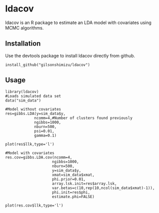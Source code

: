 # ldacov
ldacov is an R package to estimate an LDA model with covariates using MCMC algorithms.
## Installation
Use the devtools package to install ldacov directly from github.
```
install_github("gilsonshimizu/ldacov")
```
## Usage
```
library(ldacov)
#Loads simulated data set
data("sim_data")

#Model without covariates
res=gibbs.LDA(y=sim_data$y,
             ncomm=4,#Number of clusters found previously
             ngibbs=1000,
             nburn=500,
             psi=0.01,
             gamma=0.1)

plot(res$llk,type='l')

#Model with covariates
res.cov=gibbs.LDA.cov(ncomm=4,
                     ngibbs=1000,
                     nburn=500,
                     y=sim_data$y,
                     xmat=sim_data$xmat,
                     phi.prior=0.01,
                     array.lsk.init=res$array.lsk,
                     var.betas=c(10,rep(10,ncol(sim_data$xmat)-1)),
                     phi.init=res$phi,
                     estimate.phi=FALSE)

plot(res.cov$llk,type='l')
```
